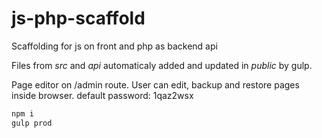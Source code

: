 # js-php-scaffold
Scaffolding for js on front and php as backend api

Files from _src_ and _api_ automaticaly added and updated in _public_ by gulp.

Page editor on /admin route. User can edit, backup and restore pages inside browser.
default password: 1qaz2wsx 

```sh
npm i
gulp prod
```